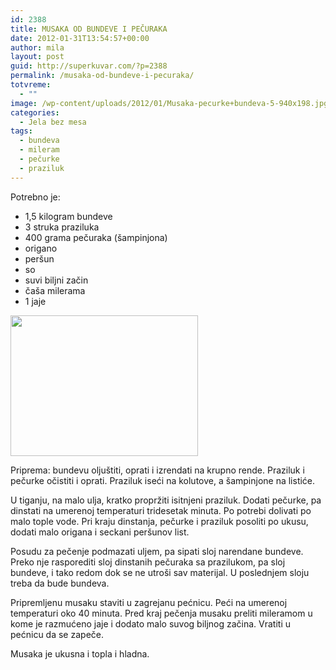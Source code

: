 ```yaml
---
id: 2388
title: MUSAKA OD BUNDEVE I PEČURAKA
date: 2012-01-31T13:54:57+00:00
author: mila
layout: post
guid: http://superkuvar.com/?p=2388
permalink: /musaka-od-bundeve-i-pecuraka/
totvreme:
  - ""
image: /wp-content/uploads/2012/01/Musaka-pecurke+bundeva-5-940x198.jpg
categories:
  - Jela bez mesa
tags:
  - bundeva
  - mileram
  - pečurke
  - praziluk
---
```

Potrebno je:

  * 1,5 kilogram bundeve
  * 3 struka praziluka
  * 400 grama pečuraka (šampinjona)
  * origano
  * peršun
  * so
  * suvi biljni začin
  * čaša milerama
  * 1 jaje

<img class="alignnone size-medium wp-image-2389" title="Musaka pecurke+bundeva (5)" src="//superkuvar.com/wp-content/uploads/2012/01/Musaka-pecurke+bundeva-5-300x225.jpg" alt="" width="300" height="225" /> 

Priprema: bundevu oljuštiti, oprati i izrendati na krupno rende. Praziluk i pečurke očistiti i oprati. Praziluk iseći na kolutove, a šampinjone na listiće.

U tiganju, na malo ulja, kratko propržiti isitnjeni praziluk.  Dodati pečurke, pa dinstati na umerenoj temperaturi tridesetak minuta. Po potrebi dolivati po malo tople vode. Pri kraju dinstanja, pečurke i praziluk posoliti po ukusu, dodati malo origana i seckani peršunov list.

Posudu za pečenje podmazati uljem, pa sipati sloj narendane bundeve. Preko nje rasporediti sloj dinstanih pečuraka sa prazilukom, pa sloj bundeve, i tako redom dok se ne utroši sav materijal. U poslednjem sloju treba da bude bundeva.

Pripremljenu musaku staviti u zagrejanu pećnicu. Peći na umerenoj temperaturi oko 40 minuta. Pred kraj pečenja musaku preliti mileramom u kome je razmućeno jaje i dodato malo suvog biljnog začina. Vratiti u pećnicu da se zapeče.

Musaka je ukusna i topla i hladna.